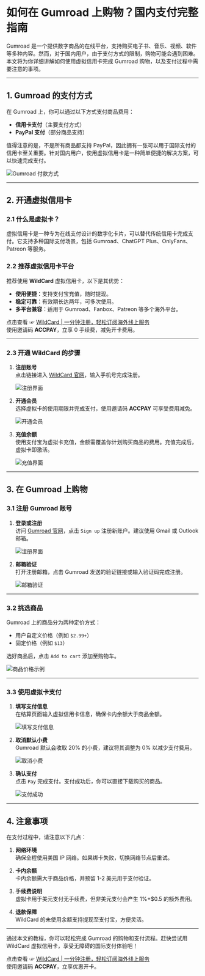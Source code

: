 # 如何在 Gumroad 上购物？国内支付完整指南

Gumroad 是一个提供数字商品的在线平台，支持购买电子书、音乐、视频、软件等多种内容。然而，对于国内用户，由于支付方式的限制，购物可能会遇到困难。本文将为你详细讲解如何使用虚拟信用卡完成 Gumroad 购物，以及支付过程中需要注意的事项。

---

## 1. Gumroad 的支付方式

在 Gumroad 上，你可以通过以下方式支付商品费用：
- **信用卡支付**（主要支付方式）
- **PayPal 支付**（部分商品支持）

值得注意的是，不是所有商品都支持 PayPal，因此拥有一张可以用于国际支付的信用卡至关重要。针对国内用户，使用虚拟信用卡是一种简单便捷的解决方案，可以快速完成支付。

![Gumroad 付款方式](https://fanqiechaofan.oss-cn-hangzhou.aliyuncs.com/img/202408231316821.png)

---

## 2. 开通虚拟信用卡

### 2.1 什么是虚拟卡？

虚拟信用卡是一种专为在线支付设计的数字化卡片，可以替代传统信用卡完成支付。它支持多种国际支付场景，包括 Gumroad、ChatGPT Plus、OnlyFans、Patreon 等服务。

### 2.2 推荐虚拟信用卡平台

推荐使用 **WildCard** 虚拟信用卡，以下是其优势：
- **使用便捷**：支持支付宝充值，随时提现。
- **稳定可靠**：有效期长达两年，可多次使用。
- **多平台兼容**：适用于 Gumroad、Fanbox、Patreon 等多个海外平台。

点击查看 ☞ [WildCard | 一分钟注册，轻松订阅海外线上服务](https://bit.ly/bewildcard)  
使用邀请码 **ACCPAY**，立享 0 手续费，减免开卡费用。

---

### 2.3 开通 WildCard 的步骤

1. **注册账号**  
   点击链接进入 [WildCard 官网](https://bit.ly/bewildcard)，输入手机号完成注册。
   
   ![注册界面](https://fanqiechaofan.oss-cn-hangzhou.aliyuncs.com/img/202408231248775.png)

2. **开通会员**  
   选择虚拟卡的使用期限并完成支付，使用邀请码 **ACCPAY** 可享受费用减免。

   ![开通会员](https://fanqiechaofan.oss-cn-hangzhou.aliyuncs.com/img/202408231249325.png)

3. **充值余额**  
   使用支付宝为虚拟卡充值，金额需覆盖你计划购买商品的费用。充值完成后，虚拟卡即激活。

   ![充值界面](https://fanqiechaofan.oss-cn-hangzhou.aliyuncs.com/img/202408231416960.jpg)

---

## 3. 在 Gumroad 上购物

### 3.1 注册 Gumroad 账号

1. **登录或注册**  
   访问 [Gumroad 官网](https://gumroad.com/)，点击 `Sign up` 注册新账户。建议使用 Gmail 或 Outlook 邮箱。

   ![注册界面](https://fanqiechaofan.oss-cn-hangzhou.aliyuncs.com/img/202408231257578.png)

2. **邮箱验证**  
   打开注册邮箱，点击 Gumroad 发送的验证链接或输入验证码完成注册。

   ![邮箱验证](https://fanqiechaofan.oss-cn-hangzhou.aliyuncs.com/img/202408231306013.png)

---

### 3.2 挑选商品

Gumroad 上的商品分为两种定价方式：
- 用户自定义价格（例如 `$2.99+`）
- 固定价格（例如 `$13`）

选好商品后，点击 `Add to cart` 添加至购物车。

![商品价格示例](https://fanqiechaofan.oss-cn-hangzhou.aliyuncs.com/img/202408231310009.jpg)

---

### 3.3 使用虚拟卡支付

1. **填写支付信息**  
   在结算页面输入虚拟信用卡信息，确保卡内余额大于商品金额。

   ![填写支付信息](https://fanqiechaofan.oss-cn-hangzhou.aliyuncs.com/img/202408231416960.jpg)

2. **取消默认小费**  
   Gumroad 默认会收取 20% 的小费，建议将其调整为 0% 以减少支付费用。

   ![取消小费](https://fanqiechaofan.oss-cn-hangzhou.aliyuncs.com/img/202408231320480.png)

3. **确认支付**  
   点击 `Pay` 完成支付。支付成功后，你可以直接下载购买的商品。

   ![支付成功](https://fanqiechaofan.oss-cn-hangzhou.aliyuncs.com/img/202408231419534.png)

---

## 4. 注意事项

在支付过程中，请注意以下几点：
1. **网络环境**  
   确保全程使用美国 IP 网络。如果绑卡失败，切换网络节点后重试。

2. **卡内余额**  
   卡内余额需大于商品价格，并预留 1-2 美元用于支付验证。

3. **手续费说明**  
   虚拟卡用于美元支付无手续费，但非美元支付会产生 1%+$0.5 的额外费用。

4. **退款保障**  
   WildCard 的未使用余额支持提现至支付宝，方便灵活。

---

通过本文的教程，你可以轻松完成 Gumroad 的购物和支付流程。赶快尝试用 WildCard 虚拟信用卡，享受无障碍的国际支付体验吧！

点击查看 ☞ [WildCard | 一分钟注册，轻松订阅海外线上服务](https://bit.ly/bewildcard)  
使用邀请码 **ACCPAY**，立享优惠开卡。
